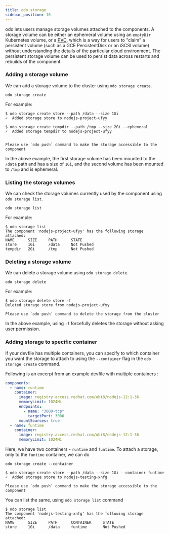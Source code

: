 ```yaml
---
title: odo storage
sidebar_position: 10
---
```

odo lets users manage storage volumes attached to the components. A storage volume can be either an ephemeral volume using an `emptyDir` Kubernetes volume, or a [PVC](https://kubernetes.io/docs/concepts/storage/volumes/#persistentvolumeclaim), which is a way for users to "claim" a persistent volume (such as a GCE PersistentDisk or an iSCSI volume) without understanding the details of the particular cloud environment. The persistent storage volume can be used to persist data across restarts and rebuilds of the component.

### Adding a storage volume

We can add a storage volume to the cluster using `odo storage create`.

```shell
odo storage create
```
For example:
```shell
$ odo storage create store --path /data --size 1Gi
✓  Added storage store to nodejs-project-ufyy

$ odo storage create tempdir --path /tmp --size 2Gi --ephemeral
✓  Added storage tempdir to nodejs-project-ufyy


Please use `odo push` command to make the storage accessible to the component
```

In the above example, the first storage volume has been mounted to the `/data` path and has a size of `1Gi`,
and the second volume has been mounted to `/tmp` and is ephemeral.

### Listing the storage volumes

We can check the storage volumes currently used by the component using `odo storage list`.
```shell
odo storage list
```
For example:
```shell
$ odo storage list
The component 'nodejs-project-ufyy' has the following storage attached:
NAME      SIZE     PATH      STATE
store     1Gi      /data     Not Pushed
tempdir   2Gi      /tmp      Not Pushed
```

### Deleting a storage volume

We can delete a storage volume using `odo storage delete`.

```shell
odo storage delete
```
For example:
```shell
$ odo storage delete store -f
Deleted storage store from nodejs-project-ufyy

Please use `odo push` command to delete the storage from the cluster
```
In the above example, using `-f` forcefully deletes the storage without asking user permission.

### Adding storage to specific container

If your devfile has multiple containers, you can specify to which container you want the
storage to attach to using the `--container` flag in the `odo storage create` command.

Following is an excerpt from an example devfile with multiple containers :
```yaml
components:
  - name: runtime
    container:
      image: registry.access.redhat.com/ubi8/nodejs-12:1-36
      memoryLimit: 1024Mi
      endpoints:
        - name: "3000-tcp"
          targetPort: 3000
      mountSources: true
  - name: funtime
    container:
      image: registry.access.redhat.com/ubi8/nodejs-12:1-36
      memoryLimit: 1024Mi
```


Here, we have two containers - `runtime` and `funtime`. To attach a storage, only to the `funtime` container, we can do
```shell
odo storage create --container
```
```shell
$ odo storage create store --path /data --size 1Gi --container funtime
✓  Added storage store to nodejs-testing-xnfg

Please use `odo push` command to make the storage accessible to the component
```

You can list the same, using `odo storage list` command

```shell
$ odo storage list
The component 'nodejs-testing-xnfg' has the following storage attached:
NAME      SIZE     PATH      CONTAINER     STATE
store     1Gi      /data     funtime       Not Pushed
```
